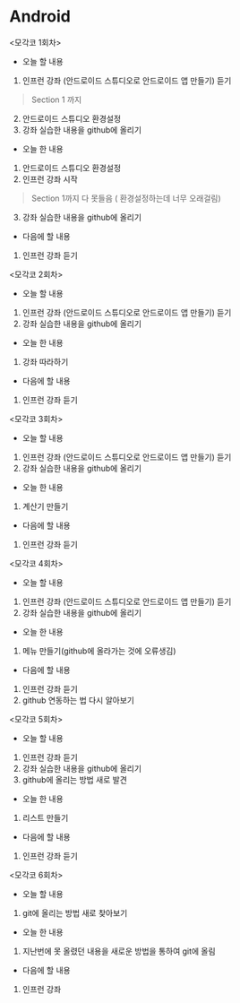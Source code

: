 # Android

<모각코 1회차>

- 오늘 할 내용
1. 인프런 강좌 (안드로이드 스튜디오로 안드로이드 앱 만들기) 듣기
  > Section 1 까지
2. 안드로이드 스튜디오 환경설정
3. 강좌 실습한 내용을 github에 올리기

- 오늘 한 내용
1. 안드로이드 스튜디오 환경설정
2. 인프런 강좌 시작
  > Section 1까지 다 못들음 ( 환경설정하는데 너무 오래걸림)
3. 강좌 실습한 내용을 github에 올리기

- 다음에 할 내용
1. 인프런 강좌 듣기


<모각코 2회차>

- 오늘 할 내용
1. 인프런 강좌 (안드로이드 스튜디오로 안드로이드 앱 만들기) 듣기
2. 강좌 실습한 내용을 github에 올리기

- 오늘 한 내용
1. 강좌 따라하기

- 다음에 할 내용
1. 인프런 강좌 듣기

<모각코 3회차>

- 오늘 할 내용
1. 인프런 강좌 (안드로이드 스튜디오로 안드로이드 앱 만들기) 듣기
2. 강좌 실습한 내용을 github에 올리기

- 오늘 한 내용
1. 계산기 만들기

- 다음에 할 내용
1. 인프런 강좌 듣기

<모각코 4회차>

- 오늘 할 내용
1. 인프런 강좌 (안드로이드 스튜디오로 안드로이드 앱 만들기) 듣기
2. 강좌 실습한 내용을 github에 올리기

- 오늘 한 내용
1. 메뉴 만들기(github에 올라가는 것에 오류생김)

- 다음에 할 내용
1. 인프런 강좌 듣기
2. github 연동하는 법 다시 알아보기

<모각코 5회차>

- 오늘 할 내용
1. 인프런 강좌 듣기
2. 강좌 실습한 내용을 github에 올리기
3. github에 올리는 방법 새로 발견

- 오늘 한 내용
1. 리스트 만들기

- 다음에 할 내용
1. 인프런 강좌 듣기

<모각코 6회차>

- 오늘 할 내용
1. git에 올리는 방법 새로 찾아보기

- 오늘 한 내용
1. 지난번에 못 올렸던 내용을 새로운 방법을 통하여 git에 올림

- 다음에 할 내용
1. 인프런 강좌 
